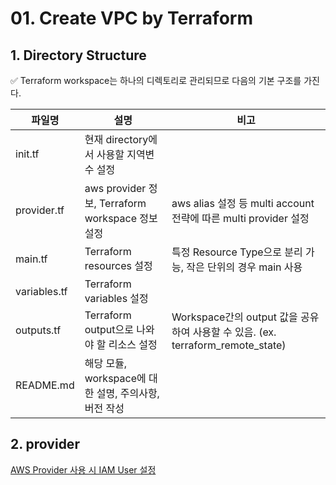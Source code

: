 # 01. Create VPC by Terraform

## 1. Directory Structure

✅ Terraform workspace는 하나의 디렉토리로 관리되므로 다음의 기본 구조를 가진다.

| 파일명       | 설명                                                  | 비고                                                                            |
| ------------ | ----------------------------------------------------- | ------------------------------------------------------------------------------- |
| init.tf      | 현재 directory에서 사용할 지역변수 설정               |                                                                                 |
| provider.tf  | aws provider 정보, Terraform workspace 정보 설정      | aws alias 설정 등 multi account 전략에 따른 multi provider 설정                 |
| main.tf      | Terraform resources 설정                              | 특정 Resource Type으로 분리 가능, 작은 단위의 경우 main 사용                    |
| variables.tf | Terraform variables 설정                              |                                                                                 |
| outputs.tf   | Terraform output으로 나와야 할 리소스 설정            | Workspace간의 output 값을 공유하여 사용할 수 있음. (ex. terraform_remote_state) |
| README.md    | 해당 모듈, workspace에 대한 설명, 주의사항, 버전 작성 |                                                                                 |

## 2. provider

[AWS Provider 사용 시 IAM User 설정](https://github.com/nari1021/learn-terraform-aws/tree/main/0.%20Terraform%20init%20settings#aws-provider-%EC%82%AC%EC%9A%A9-%EC%8B%9C-iam-user-%EC%84%A4%EC%A0%95)
